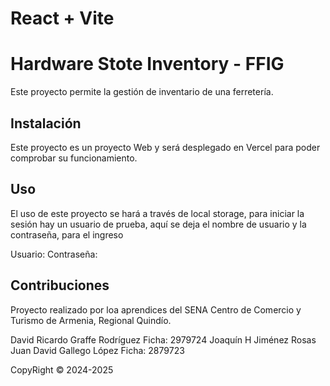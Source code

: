 # React + Vite

# Hardware Stote Inventory - FFIG

Este proyecto permite la gestión de inventario de una ferretería.

## Instalación

Este proyecto es un proyecto Web y será desplegado en Vercel para poder comprobar su funcionamiento.

## Uso

El uso de este proyecto se hará a través de local storage, para iniciar la sesión hay un usuario de prueba, aquí se deja el nombre de usuario y la contraseña, para el ingreso

Usuario:
Contraseña:

## Contribuciones

Proyecto realizado por loa aprendices del SENA Centro de Comercio y Turismo de Armenia, Regional Quindío.

David Ricardo Graffe Rodríguez
Ficha: 2979724
Joaquín H Jiménez Rosas
Juan David Gallego López
Ficha: 2879723

CopyRight © 2024-2025
